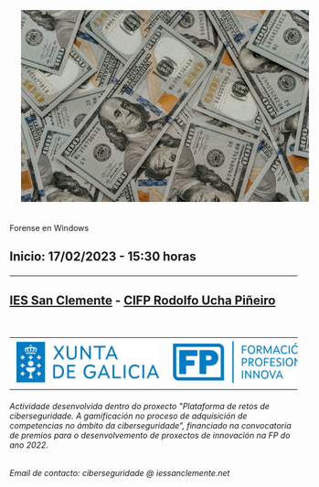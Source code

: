 <p align=center>
        <img class="w-100 mx-auto d-block" style="max-width: 500x;padding: 20px;padding-top: 7vh;" src="mafia_color.gif" />
</p>
        <p>Forense en Windows</p> 
</h1>
<h2 class="text-center">
  <p>Inicio: 17/02/2023 - 15:30 horas</p>
<hr>
<h2 class="text-center">
  <p> </p>
    <p><a href="https://www.iessanclemente.net/" target="_blank">IES San Clemente</a> - <a href="https://www.cifprodolfoucha.es/"  target="_blank">CIFP Rodolfo Ucha Piñeiro</a></p>
</h2>
<br>
<table align="center" cellspacing="50">
<tr>
    <td><a href="https://www.edu.xunta.gal/" target="_blank"><img class="w-100 mx-auto d-block" style="max-width: 250px;padding: 5px;" src="logo_xunta_positivo.png" /></a></td>
    <td><a href="https://www.edu.xunta.gal/fp/convocatoria-innovacion-2022" target="_blank"><img class="w-100 mx-auto d-block" style="max-width: 250px;padding: 5px;" src="composicion_formacion_profesional_innova.png" /></a></td>
</tr>
</table>
      <p> </p>
      <h6>Actividade desenvolvida dentro do proxecto "Plataforma de retos de ciberseguridade. A gamificación no proceso de adquisición de competencias no ámbito da ciberseguridade", financiado na convocatoria de premios para o desenvolvemento de proxectos de innovación na FP do ano 2022.</h6>
       <h6 class="text-center">Email de contacto: ciberseguridade @ iessanclemente.net</h6>
    </div>
</div>
